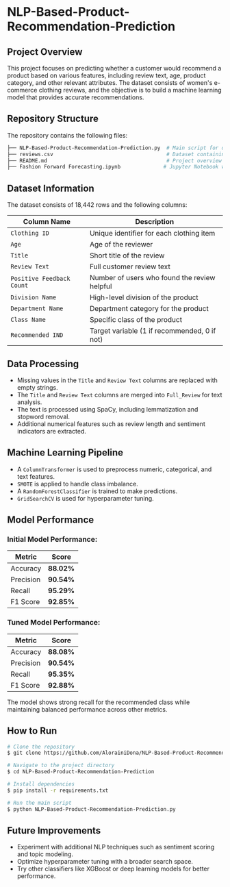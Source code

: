 # NLP-Based-Product-Recommendation-Prediction
## Project Overview

This project focuses on predicting whether a customer would recommend a product based on various features, including review text, age, product category, and other relevant attributes. The dataset consists of women's e-commerce clothing reviews, and the objective is to build a machine learning model that provides accurate recommendations.

## Repository Structure

The repository contains the following files:

```bash
├── NLP-Based-Product-Recommendation-Prediction.py  # Main script for data processing & model training
├── reviews.csv                                     # Dataset containing clothing reviews
├── README.md                                       # Project overview and repository structure
├── Fashion Forward Forecasting.ipynb              # Jupyter Notebook with step-by-step analysis
```

## Dataset Information

The dataset consists of 18,442 rows and the following columns:

| Column Name               | Description |
|---------------------------|-------------|
| `Clothing ID`             | Unique identifier for each clothing item |
| `Age`                     | Age of the reviewer |
| `Title`                   | Short title of the review |
| `Review Text`             | Full customer review text |
| `Positive Feedback Count`  | Number of users who found the review helpful |
| `Division Name`           | High-level division of the product |
| `Department Name`         | Department category for the product |
| `Class Name`              | Specific class of the product |
| `Recommended IND`         | Target variable (1 if recommended, 0 if not) |

## Data Processing

- Missing values in the `Title` and `Review Text` columns are replaced with empty strings.
- The `Title` and `Review Text` columns are merged into `Full_Review` for text analysis.
- The text is processed using SpaCy, including lemmatization and stopword removal.
- Additional numerical features such as review length and sentiment indicators are extracted.

## Machine Learning Pipeline

- A `ColumnTransformer` is used to preprocess numeric, categorical, and text features.
- `SMOTE` is applied to handle class imbalance.
- A `RandomForestClassifier` is trained to make predictions.
- `GridSearchCV` is used for hyperparameter tuning.

## Model Performance

### Initial Model Performance:

| Metric        | Score  |
|--------------|--------|
| Accuracy     | **88.02%** |
| Precision    | **90.54%** |
| Recall       | **95.29%** |
| F1 Score     | **92.85%** |

### Tuned Model Performance:

| Metric        | Score  |
|--------------|--------|
| Accuracy     | **88.08%** |
| Precision    | **90.54%** |
| Recall       | **95.35%** |
| F1 Score     | **92.88%** |

The model shows strong recall for the recommended class while maintaining balanced performance across other metrics.

## How to Run

```bash
# Clone the repository
$ git clone https://github.com/AlorainiDona/NLP-Based-Product-Recommendation-Prediction.git

# Navigate to the project directory
$ cd NLP-Based-Product-Recommendation-Prediction

# Install dependencies
$ pip install -r requirements.txt

# Run the main script
$ python NLP-Based-Product-Recommendation-Prediction.py
```

## Future Improvements

- Experiment with additional NLP techniques such as sentiment scoring and topic modeling.
- Optimize hyperparameter tuning with a broader search space.
- Try other classifiers like XGBoost or deep learning models for better performance.
